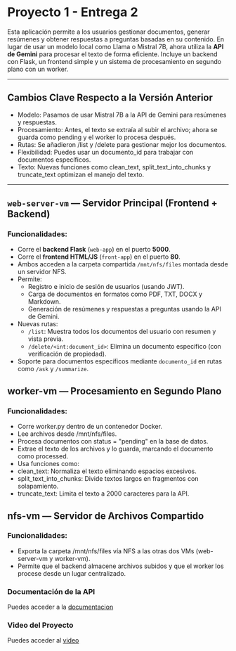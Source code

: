 # Proyecto 1 - Entrega 2 

Esta aplicación permite a los usuarios gestionar documentos, generar resúmenes y obtener respuestas a preguntas basadas en su contenido. En lugar de usar un modelo local como Llama o Mistral 7B, ahora utiliza la **API de Gemini** para procesar el texto de forma eficiente. Incluye un backend con Flask, un frontend simple y un sistema de procesamiento en segundo plano con un worker.

---

## Cambios Clave Respecto a la Versión Anterior
- Modelo: Pasamos de usar Mistral 7B a la API de Gemini para resúmenes y respuestas.
- Procesamiento: Antes, el texto se extraía al subir el archivo; ahora se guarda como pending y el worker lo procesa después.
- Rutas: Se añadieron /list y /delete para gestionar mejor los documentos.
- Flexibilidad: Puedes usar un documento_id para trabajar con documentos específicos.
- Texto: Nuevas funciones como clean_text, split_text_into_chunks y truncate_text optimizan el manejo del texto.
---
##  `web-server-vm` — **Servidor Principal (Frontend + Backend)**

###   Funcionalidades:

- Corre el **backend Flask** (`web-app`) en el puerto **5000**.
- Corre el **frontend HTML/JS** (`front-app`) en el puerto **80**.
- Ambos acceden a la carpeta compartida `/mnt/nfs/files` montada desde un servidor NFS.
- Permite:
  - Registro e inicio de sesión de usuarios (usando JWT).
  - Carga de documentos en formatos como PDF, TXT, DOCX y Markdown.
  - Generación de resúmenes y respuestas a preguntas usando la API de Gemini.
- Nuevas rutas:
  - `/list`: Muestra todos los documentos del usuario con resumen y vista previa.
  - `/delete/<int:document_id>`: Elimina un documento específico (con verificación de propiedad).
- Soporte para documentos específicos mediante `documento_id` en rutas como `/ask` y `/summarize`.


##  worker-vm — Procesamiento en Segundo Plano
###   Funcionalidades:
- Corre worker.py dentro de un contenedor Docker.
- Lee archivos desde /mnt/nfs/files.
- Procesa documentos con status = "pending" en la base de datos.
- Extrae el texto de los archivos y lo guarda, marcando el documento como processed.
- Usa funciones como:
- clean_text: Normaliza el texto eliminando espacios excesivos.
- split_text_into_chunks: Divide textos largos en fragmentos con solapamiento.
- truncate_text: Limita el texto a 2000 caracteres para la API.

##  nfs-vm — Servidor de Archivos Compartido
###   Funcionalidades:
- Exporta la carpeta /mnt/nfs/files vía NFS a las otras dos VMs (web-server-vm y worker-vm).
- Permite que el backend almacene archivos subidos y que el worker los procese desde un lugar centralizado.

### Documentación de la API
Puedes acceder a la [documentacion](Back/Documentacion_API.md)

### Video del Proyecto
Puedes acceder al [video](https://youtu.be/Gef31CPq8DE)

